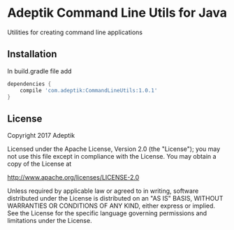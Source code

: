 # Adeptik Command Line Utils for Java
Utilities for creating command line applications

## Installation

In build.gradle file add

```gradle
dependencies {
    compile 'com.adeptik:CommandLineUtils:1.0.1'
}
```

## License

Copyright 2017 Adeptik

Licensed under the Apache License, Version 2.0 (the "License");
you may not use this file except in compliance with the License.
You may obtain a copy of the License at

   http://www.apache.org/licenses/LICENSE-2.0

Unless required by applicable law or agreed to in writing, software
distributed under the License is distributed on an "AS IS" BASIS,
WITHOUT WARRANTIES OR CONDITIONS OF ANY KIND, either express or implied.
See the License for the specific language governing permissions and
limitations under the License.